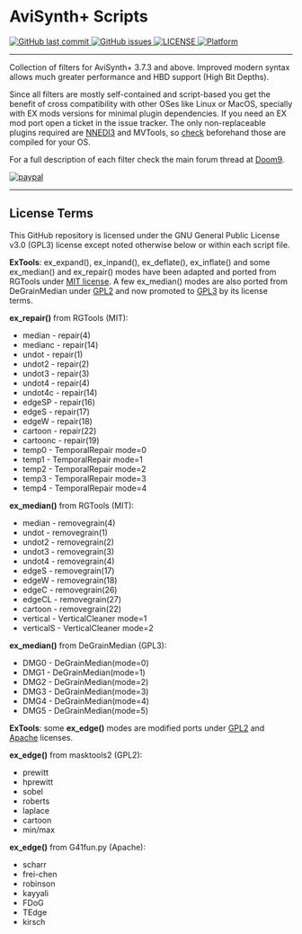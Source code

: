 # AviSynth+ Scripts

<p align="left">
  <a href="https://github.com/Dogway/Avisynth-Scripts/commits/master" target="_blank">
    <img src="https://img.shields.io/github/last-commit/Dogway/Avisynth-Scripts?style=flat&color=9cf" alt="GitHub last commit">
  </a>

  <a href="https://github.com/Dogway/Avisynth-Scripts/issues" target="_blank">
    <img src="https://img.shields.io/github/issues/Dogway/Avisynth-Scripts?style=flat&color=9cf" alt="GitHub issues">
  </a>

  <a href="https://github.com/Dogway/Avisynth-Scripts/blob/master/LICENSE" target="_blank">
    <img src="https://img.shields.io/github/license/Dogway/Avisynth-Scripts?style=flat&color=red" alt="LICENSE">
  <a/>

  <a href="https://github.com/Dogway/Avisynth-Scripts" target="_blank">
    <img src="https://img.shields.io/badge/platform-win | linux | osx-lightgrey" alt="Platform">
  <a/>

</p>
<hr>

Collection of filters for AviSynth+ 3.7.3 and above. Improved modern syntax allows much greater performance and HBD support (High Bit Depths).

Since all filters are mostly self-contained and script-based you get the benefit of cross compatibility with other OSes like Linux or MacOS, specially with EX mods versions for minimal plugin dependencies. If you need an EX mod port open a ticket in the issue tracker.
The only non-replaceable plugins required are [NNEDI3](https://github.com/jpsdr/NNEDI3/issues/10/NNEDI3CL) and MVTools, so [check](https://forum.doom9.org/showthread.php?t=182032) beforehand those are compiled for your OS.

For a full description of each filter check the main forum thread at [Doom9](https://forum.doom9.org/showthread.php?t=182881).

[![paypal](https://www.paypalobjects.com/en_US/GB/i/btn/btn_donateCC_LG.gif)](https://www.paypal.com/donate?hosted_button_id=QQSJSY7EJ9YBE)

------

## License Terms

This GitHub repository is licensed under the GNU General Public License v3.0 (GPL3) license except noted otherwise below or within each script file.

**ExTools**: ex_expand(), ex_inpand(), ex_deflate(), ex_inflate() and some ex_median() and ex_repair() modes have been adapted and ported from RGTools under [MIT license](https://github.com/pinterf/RgTools/blob/master/LICENSE). A few ex_median() modes are also ported from DeGrainMedian under [GPL2](https://www.gnu.org/licenses/old-licenses/gpl-2.0.txt) and now promoted to [GPL3](https://www.gnu.org/licenses/gpl-3.0.txt) by its license terms.

**ex_repair()** from RGTools (MIT):

*   median    - repair(4)
*   medianc   - repair(14)
*   undot     - repair(1)
*   undot2    - repair(2)
*   undot3    - repair(3)
*   undot4    - repair(4)
*   undot4c   - repair(14)
*   edgeSP    - repair(16)
*   edgeS     - repair(17)
*   edgeW     - repair(18)
*   cartoon   - repair(22)
*   cartoonc  - repair(19)
*   temp0     - TemporalRepair mode=0
*   temp1     - TemporalRepair mode=1
*   temp2     - TemporalRepair mode=2
*   temp3     - TemporalRepair mode=3
*   temp4     - TemporalRepair mode=4

**ex_median()** from RGTools (MIT):
*   median    - removegrain(4)
*   undot     - removegrain(1)
*   undot2    - removegrain(2)
*   undot3    - removegrain(3)
*   undot4    - removegrain(4)
*   edgeS     - removegrain(17)
*   edgeW     - removegrain(18)
*   edgeC     - removegrain(26)
*   edgeCL    - removegrain(27)
*   cartoon   - removegrain(22)
*   vertical  - VerticalCleaner mode=1
*   verticalS - VerticalCleaner mode=2

**ex_median()** from DeGrainMedian (GPL3):
*   DMG0      - DeGrainMedian(mode=0)
*   DMG1      - DeGrainMedian(mode=1)
*   DMG2      - DeGrainMedian(mode=2)
*   DMG3      - DeGrainMedian(mode=3)
*   DMG4      - DeGrainMedian(mode=4)
*   DMG5      - DeGrainMedian(mode=5)

**ExTools**: some **ex_edge()** modes are modified ports under [GPL2](https://github.com/pinterf/masktools/blob/16bit/LICENSE) and [Apache](https://github.com/groucho86/G41Fun/blob/master/LICENSE) licenses.

**ex_edge()** from masktools2 (GPL2):
*   prewitt
*   hprewitt
*   sobel
*   roberts
*   laplace
*   cartoon
*   min/max

**ex_edge()** from G41fun.py (Apache):
*   scharr
*   frei-chen
*   robinson
*   kayyali
*   FDoG
*   TEdge
*   kirsch
